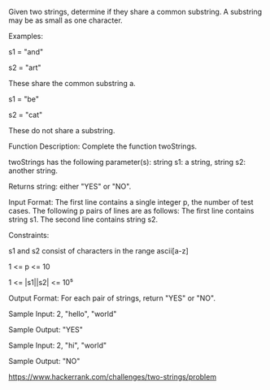 Given two strings, determine if they share a common substring. A substring may be as small as one character.

Examples:

s1 = "and"

s2 = "art"

These share the common substring a.

s1 = "be"

s2 = "cat"

These do not share a substring.

Function Description: Complete the function twoStrings.

twoStrings has the following parameter(s): string s1: a string, string s2: another string.

Returns string: either "YES" or "NO".

Input Format: The first line contains a single integer p, the number of test cases. The following p pairs of lines are as follows: The first line contains string s1. The second line contains string s2.

Constraints:

s1 and s2 consist of characters in the range ascii[a-z]

1 <= p <= 10

1 <= |s1||s2| <= 10⁵

Output Format: For each pair of strings, return "YES" or "NO".

Sample Input: 2, "hello", "world"

Sample Output: "YES"

Sample Input: 2, "hi", "world"

Sample Output: "NO"

https://www.hackerrank.com/challenges/two-strings/problem

